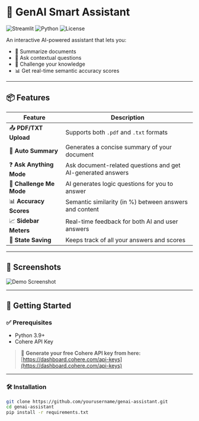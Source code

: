 # 🤖 GenAI Smart Assistant

![Streamlit](https://img.shields.io/badge/Built%20With-Streamlit-red?style=flat&logo=streamlit)
![Python](https://img.shields.io/badge/Python-3.9+-blue.svg)
![License](https://img.shields.io/badge/License-MIT-green.svg)

An interactive AI-powered assistant that lets you:
- 📝 Summarize documents
- 💬 Ask contextual questions
- 🎯 Challenge your knowledge
- 📊 Get real-time semantic accuracy scores

---

## 📦 Features

| Feature | Description |
|--------|-------------|
| 📤 **PDF/TXT Upload** | Supports both `.pdf` and `.txt` formats |
| 🧠 **Auto Summary** | Generates a concise summary of your document |
| ❓ **Ask Anything Mode** | Ask document-related questions and get AI-generated answers |
| 🎯 **Challenge Me Mode** | AI generates logic questions for you to answer |
| 📊 **Accuracy Scores** | Semantic similarity (in %) between answers and content |
| 📈 **Sidebar Meters** | Real-time feedback for both AI and user answers |
| 💾 **State Saving** | Keeps track of all your answers and scores |

---

## 📸 Screenshots

![Demo Screenshot](https://drive.google.com/file/d/15zlCTepHR8V07R3DNNuk2XUA8vYHyZAi/view?usp=sharing)

---

## 🚀 Getting Started

### ✅ Prerequisites

- Python 3.9+
- Cohere API Key

> 🔐 **Generate your free Cohere API key from here:**  
> [https://dashboard.cohere.com/api-keys](https://dashboard.cohere.com/api-keys)

---

### 🛠️ Installation

```bash
git clone https://github.com/yourusername/genai-assistant.git
cd genai-assistant
pip install -r requirements.txt
